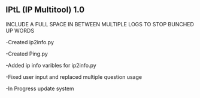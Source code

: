 IPtL (IP Multitool)  1.0
-----------------------------------------------
INCLUDE A FULL SPACE IN BETWEEN MULTIPLE LOGS TO STOP BUNCHED UP WORDS

-Created ip2info.py 

-Created Ping.py

-Added ip info varibles for ip2info.py
  
-Fixed user input and replaced multiple question usage

-In Progress update system 
